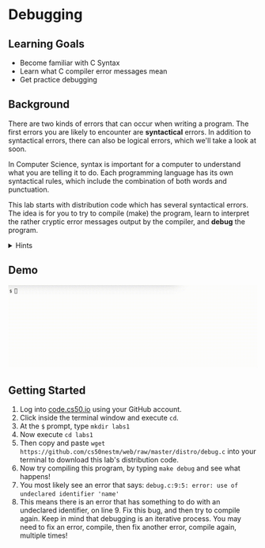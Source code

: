 # Debugging

## Learning Goals
  * Become familiar with C Syntax
  * Learn what C compiler error messages mean
  * Get practice debugging



## Background

There are two kinds of errors that can occur when writing a program. The first errors you are likely to encounter are **syntactical** errors. In addition to syntactical errors, there can also be logical errors, which we'll take a look at soon.

In Computer Science, syntax is important for a computer to understand what you are telling it to do. Each programming language has its own syntactical rules, which include the combination of both words and punctuation. 

This lab starts with distribution code which has several syntactical errors. The idea is for you to try to compile (make) the program, learn to interpret the rather cryptic error messages output by the compiler, and **debug** the program.

<details>
 <summary>Hints</summary>
 
2. The first error will probably see after trying to compile debug will be `debug.c:9:5: error: use of undeclared identifier 'name'`. The `9` after `debug.c:` means there is a problem on line 9. Why do you think is says `undeclared identifier`?
3. You may want to look for errors such as missing symbols, missing libraries, missing variable declarations.
4. If you are still stuck, try typing into the terminal `help50 make debug`.
 
 
</details>

## Demo

![DebugGif](https://raw.githubusercontent.com/cs50nestm/web/master/labs/debug/debugDemo.gif)
<!-- ![DebugGif](https://raw.githubusercontent.com/cs50nestm/web/master/labs/debug/debugDemo.gif | width=100) -->

<!-- <img src="https://raw.githubusercontent.com/cs50nestm/web/master/labs/debug/debugDemo.gif" width=100%>  -->


## Getting Started

1. Log into [code.cs50.io](https://code.cs50.io/) using your GitHub account. 
2. Click inside the terminal window and execute `cd`.
3. At the `$` prompt, type `mkdir labs1`
4. Now execute `cd labs1`
5. Then copy and paste `wget https://github.com/cs50nestm/web/raw/master/distro/debug.c` into your terminal to download this lab's distribution code.
6. Now try compiling this program, by typing `make debug` and see what happens!
7. You most likely see an error that says: `debug.c:9:5: error: use of undeclared identifier 'name'`
8. This means there is an error that has something to do with an undeclared identifier, on line 9. Fix this bug, and then try to compile again. Keep in mind that debugging is an iterative process. You may need to fix an error, compile, then fix another error, compile again, multiple times!




